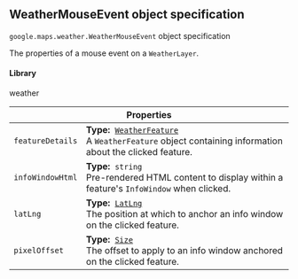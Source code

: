 <h2 id="WeatherMouseEvent"> WeatherMouseEvent object specification </h2><p>
<code><span itemprop="path">google.maps.weather</span>.<span itemprop="name">WeatherMouseEvent</span></code>
object specification
</p><p>The properties of a mouse event on a <code>WeatherLayer</code>.</p><h4>Library</h4><p>weather</p><div class="devsite-table-wrapper"><table class="properties responsive" summary="interface WeatherMouseEvent - Properties">
<thead>
<tr><th colspan="2">Properties</th>
</tr></thead>
<tbody>
<tr>
<td><code><span>featureDetails</span></code></td>
<td><div><strong>Type:</strong>&nbsp; <code><a href="https://github.com/amenadiel/google-maps-documentation/blob/master/docs/WeatherFeature.md">WeatherFeature</a></code></div>
<div class="desc">A <code>WeatherFeature</code> object containing information about the clicked feature.</div></td>
</tr>
<tr>
<td><code><span>infoWindowHtml</span></code></td>
<td><div><strong>Type:</strong>&nbsp; <code>string</code></div>
<div class="desc">Pre-rendered HTML content to display within a feature's <code>InfoWindow</code> when clicked.</div></td>
</tr>
<tr>
<td><code><span>latLng</span></code></td>
<td><div><strong>Type:</strong>&nbsp; <code><a href="https://github.com/amenadiel/google-maps-documentation/blob/master/docs/LatLng.md">LatLng</a></code></div>
<div class="desc">The position at which to anchor an info window on the clicked feature.</div></td>
</tr>
<tr>
<td><code><span>pixelOffset</span></code></td>
<td><div><strong>Type:</strong>&nbsp; <code><a href="https://github.com/amenadiel/google-maps-documentation/blob/master/docs/Size.md">Size</a></code></div>
<div class="desc">The offset to apply to an info window anchored on the clicked feature.</div></td>
</tr>
</tbody>
</table></div>